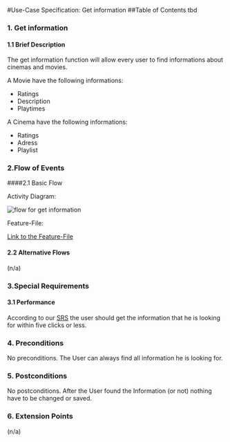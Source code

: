 #Use-Case Specification: Get information
##Table of Contents
tbd    

### 1. Get information

#### 1.1 Brief Description

The get information function will allow every user to find informations about cinemas and movies.

A Movie have the following informations:
  - Ratings
  - Description 
  - Playtimes
  
A Cinema have the following informations:
  - Ratings
  - Adress
  - Playlist
  

### 2.Flow of Events

####2.1 Basic Flow

Activity Diagram: 

![flow for get information][flow]

Feature-File:

[Link to the Feature-File](tbd)

#### 2.2 Alternative Flows

(n/a)

### 3.Special Requirements

#### 3.1 Performance

According to our [SRS][SRS] the user should get the information that he is looking for within five clicks or less.


### 4. Preconditions

No preconditions.
The User can always find all information he is looking for.
 
### 5. Postconditions

No postconditions.
After the User found the Information (or not) nothing have to be changed or saved.

### 6. Extension Points
(n/a)

<!-- Link definitions -->
[SRS]: https://github.com/tinf15b4-kino/kino-web/blob/master/documents/SRS.md
[flow]: https://github.com/tinf15b4-kino/kino-web/blob/develop/documents/UC/get%20information/flow_GetInformation.png

 
